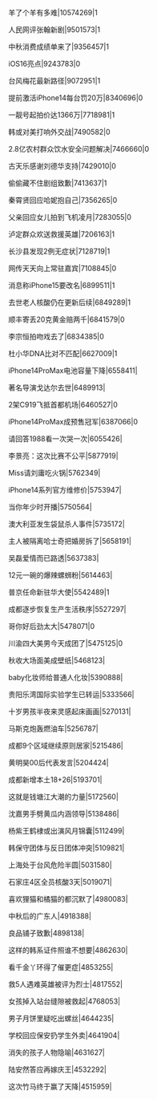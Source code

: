 羊了个羊有多难|10574269|1

人民网评张翰新剧|9501573|1

中秋消费成绩单来了|9356457|1

iOS16亮点|9243783|0

台风梅花最新路径|9072951|1

提前激活iPhone14每台罚20万|8340696|0

一靓号起拍价达1366万|7718981|1

韩或对美打响外交战|7490582|0

2.8亿农村群众饮水安全问题解决|7466660|0

古天乐感谢刘德华支持|7429010|0

偷偷藏不住剧组致歉|7413637|1

秦霄贤回应哈妮抱自己|7356265|0

父亲回应女儿拍到飞机凌月|7283055|0

泸定群众欢送救援英雄|7206163|1

长沙县发现2例无症状|7128719|1

网传天天向上常驻嘉宾|7108845|0

消息称iPhone15要改名|6899511|1

去世老人核酸仍在更新后续|6849289|1

顺丰寄丢20克黄金赔两千|6841579|0

李宗恒拍吻戏去了|6834385|0

杜小华DNA比对不匹配|6627009|1

iPhone14ProMax电池容量下降|6558411|

著名导演戈达尔去世|6489913|

2架C919飞抵首都机场|6460527|0

iPhone14ProMax成预售冠军|6387066|0

请回答1988看一次哭一次|6055426|

李景亮：这次比赛不公平|5877919|

Miss请刘庸吃火锅|5762349|

iPhone14系列官方维修价|5753947|

当你年少时开播|5750564|

澳大利亚发生袋鼠杀人事件|5735172|

主人被隔离哈士奇把婚房拆了|5658191|

吴磊爱情而已路透|5637383|

12元一碗的爆辣螺蛳粉|5614463|

普京任命新驻华大使|5542489|1

成都逐步恢复生产生活秩序|5527297|

哥你好后劲太大|5478071|0

川渝四大美男今天成团了|5475125|0

秋收大场面美成壁纸|5468123|

baby化妆师给普通人化妆|5390888|

贵阳乐湾国际实验学生已转运|5333566|

十岁男孩半夜来灵感起床画画|5270131|

马斯克炮轰燃油车|5256787|

成都9个区域继续原则居家|5215486|

黄明昊00后代表发言|5204424|

成都新增本土18+26|5193701|

这就是钱塘江大潮的力量|5172560|

沈嘉男手劈黄瓜内涵领导|5138486|

杨紫王鹤棣或出演风月锦囊|5112499|

韩保守团体与反日团体冲突|5109821|

上海处于台风危险半圆|5031580|

石家庄4区全员核酸3天|5019071|

喜欢狸猫和橘猫的都沉默了|4980083|

中秋后的广东人|4918388|

良品铺子致歉|4898138|

这样的韩系证件照谁不想要|4862630|

看千金丫环得了催更症|4853255|

救5人遇难英雄被评为烈士|4817552|

女孩掉入站台缝隙被救起|4768053|

男子月饼里疑吃出螺丝|4644235|

学校回应保安扔学生外卖|4641904|

消失的孩子人物隐喻|4631627|

陆安然答应再嫁庆王|4532292|

这次竹马终于赢了天降|4515959|

